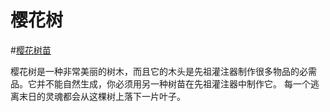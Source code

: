 # 樱花树

#[樱花树苗](block:betterwithaddons:sapling_sakura@0)

樱花树是一种非常美丽的树木，而且它的木头是先祖灌注器制作很多物品的必需品。它并不能自然生成，你必须用另一种树苗在先祖灌注器中制作它。
每一个逃离末日的灵魂都会从这棵树上落下一片叶子。